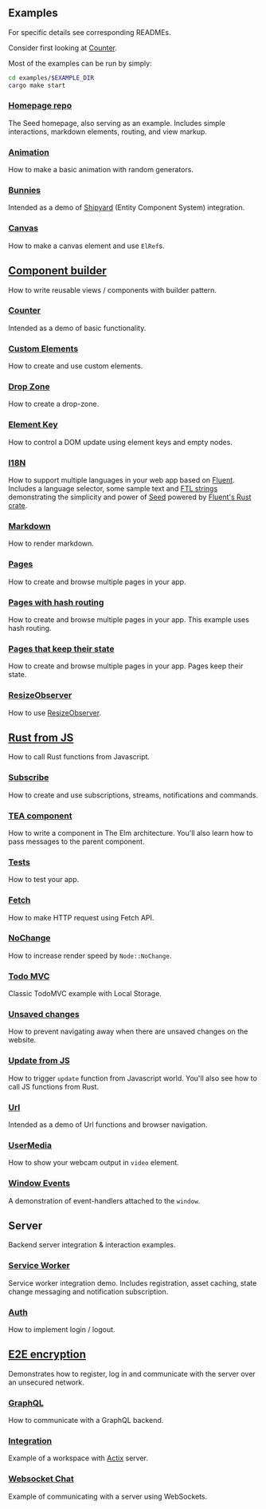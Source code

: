 ## Examples
For specific details see corresponding READMEs.

Consider first looking at [Counter](./counter).

Most of the examples can be run by simply:
```sh
cd examples/$EXAMPLE_DIR
cargo make start
```

### [Homepage repo](https://github.com/seed-rs/seed-rs.org)
The Seed homepage, also serving as an example. Includes simple
interactions, markdown elements, routing, and view markup.

### [Animation](animation)
How to make a basic animation with random generators.

### [Bunnies](bunnies)
Intended as a demo of [Shipyard](https://github.com/leudz/shipyard) (Entity Component System) integration.

### [Canvas](canvas)
How to make a canvas element and use `ElRef`s.

## [Component builder](component_builder)
How to write reusable views / components with builder pattern.

### [Counter](counter)
Intended as a demo of basic functionality.

### [Custom Elements](custom_elements)
How to create and use custom elements.

### [Drop Zone](drop_zone)
How to create a drop-zone.

### [Element Key](el_key)
How to control a DOM update using element keys and empty nodes.

### [I18N](i18n)

How to support multiple languages in your web app based on [Fluent][url_project_fluent]. 
Includes a language selector, some sample text and [FTL strings][url_ftl_syntax_guide] 
demonstrating the simplicity and power of [Seed][url_project_seed] 
powered by [Fluent's Rust crate][url_crate_fluent].

[url_project_fluent]: https://projectfluent.org/
[url_crate_fluent]: https://docs.rs/fluent/
[url_ftl_syntax_guide]: https://projectfluent.org/fluent/guide/
[url_project_seed]: https://seed-rs.org/

### [Markdown](markdown)
How to render markdown.

### [Pages](pages)
How to create and browse multiple pages in your app.

### [Pages with hash routing](pages_hash_routing)
How to create and browse multiple pages in your app.
This example uses hash routing.

### [Pages that keep their state](pages_keep_state)
How to create and browse multiple pages in your app.
Pages keep their state.

### [ResizeObserver](resize_observer)
How to use [ResizeObserver](https://developer.mozilla.org/en-US/docs/Web/API/ResizeObserver).

## [Rust from JS](rust_from_js)
How to call Rust functions from Javascript.

### [Subscribe](subscribe)
How to create and use subscriptions, streams, notifications and commands.

### [TEA component](tea_component)
How to write a component in The Elm architecture.
You'll also learn how to pass messages to the parent component.

### [Tests](tests)
How to test your app.

### [Fetch](fetch)
How to make HTTP request using Fetch API.

### [NoChange](no_change)
How to increase render speed by `Node::NoChange`.

### [Todo MVC](todomvc)
Classic TodoMVC example with Local Storage.

### [Unsaved changes](unsaved_changes)
How to prevent navigating away when there are unsaved changes on the website.

### [Update from JS](update_from_js)
How to trigger `update` function from Javascript world.
You'll also see how to call JS functions from Rust.

### [Url](url)
Intended as a demo of Url functions and browser navigation.

### [UserMedia](user_media)
How to show your webcam output in `video` element.

### [Window Events](window_events)
A demonstration of event-handlers attached to the `window`.

## Server
Backend server integration & interaction examples.

### [Service Worker](service_worker)
Service worker integration demo. Includes registration, asset caching, state change messaging and notification subscription.

### [Auth](auth)
How to implement login / logout.

## [E2E encryption](e2e_encryption)
Demonstrates how to register, log in and communicate with the server over an unsecured network.

### [GraphQL](graphql)
How to communicate with a GraphQL backend.

### [Integration](server_integration)
Example of a workspace with [Actix](https://actix.rs/) server.

### [Websocket Chat](websocket)
Example of communicating with a server using WebSockets.
